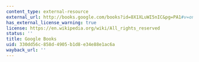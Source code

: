 ```yaml
---
content_type: external-resource
external_url: http://books.google.com/books?id=8X1XLuWI5nIC&pg=PA1#v=onepage
has_external_license_warning: true
license: https://en.wikipedia.org/wiki/All_rights_reserved
status: ''
title: Google Books
uid: 330dd56c-858d-4905-b1d8-e34e88e1ac6a
wayback_url: ''
---
```

